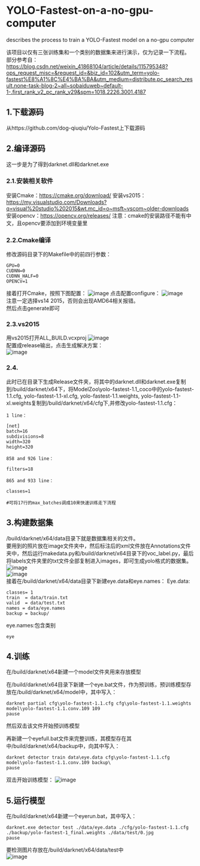 # YOLO-Fastest-on-a-no-gpu-computer
describes the process to train a YOLO-Fastest model on a no-gpu computer

该项目以仅有三张训练集和一个类别的数据集来进行演示，仅为记录一下流程。
部分参考自：
https://blog.csdn.net/weixin_41868104/article/details/115795348?ops_request_misc=&request_id=&biz_id=102&utm_term=yolo-fastest%E8%A1%8C%E4%BA%BA&utm_medium=distribute.pc_search_result.none-task-blog-2~all~sobaiduweb~default-1-.first_rank_v2_pc_rank_v29&spm=1018.2226.3001.4187

## 1.下载源码
  从https://github.com/dog-qiuqiu/Yolo-Fastest上下载源码

## 2.编译源码
  这一步是为了得到darknet.dll和darknet.exe
### 2.1.安装相关软件
安装Cmake：https://cmake.org/download/
安装vs2015：https://my.visualstudio.com/Downloads?q=visual%20studio%202015&wt.mc_id=o~msft~vscom~older-downloads
安装opencv：https://opencv.org/releases/
注意：cmake的安装路径不能有中文，且opencv要添加到环境变量里
### 2.2.Cmake编译
修改源码目录下的Makefile中的前四行参数：
```
GPU=0
CUDNN=0
CUDNN_HALF=0
OPENCV=1
```  
接着打开Cmake，按照下图配置：
![image](https://github.com/Charlie839242/YOLO-Fastest-on-a-no-gpu-windows-computer/tree/main/pictures/0.png)
点击配置configure：
![image](https://github.com/Charlie839242/YOLO-Fastest-on-a-no-gpu-windows-computer/tree/main/pictures/1.png)    
注意一定选择vs14 2015，否则会出现AMD64相关报错。  
然后点击generate即可
  
  
### 2.3.vs2015
用vs2015打开ALL_BUILD.vcxproj
![image](https://github.com/Charlie839242/YOLO-Fastest-on-a-no-gpu-windows-computer/tree/main/pictures/2.png)  
配置成release输出，点击生成解决方案：  
![image](https://github.com/Charlie839242/YOLO-Fastest-on-a-no-gpu-windows-computer/tree/main/pictures/3.png)  

### 2.4.
此时已在目录下生成Release文件夹，将其中的darknet.dll和darknet.exe复制到/build/darknet/x64下，将ModelZoo\yolo-fastest-1.1_coco中的yolo-fastest-1.1.cfg, yolo-fastest-1.1-xl.cfg, yolo-fastest-1.1.weights, yolo-fastest-1.1-xl.weights复制到/build/darknet/x64/cfg下,并修改yolo-fastest-1.1.cfg：  
```
1 line：  

[net]
batch=16
subdivisions=8
width=320
height=320  

858 and 926 line：  

filters=18  

865 and 933 line：  

classes=1  
  
#可将17行的max_batches调成10来快速训练走下流程

```
  
## 3.构建数据集
/build/darknet/x64/data目录下就是数据集相关的文件。  
要用到的照片放在image文件夹中，然后标注后的xml文件放在Annotations文件夹中，然后运行makedata.py和/build/darknet/x64目录下的voc_label.py，最后将labels文件夹里的txt文件全部复制进入images，即可生成yolo格式的数据集。
![image](https://github.com/Charlie839242/YOLO-Fastest-on-a-no-gpu-windows-computer/tree/main/pictures/4.png)   
![image](https://github.com/Charlie839242/YOLO-Fastest-on-a-no-gpu-windows-computer/tree/main/pictures/5.png)   
接着在/build/darknet/x64/data目录下新建eye.data和eye.names：
Eye.data:
```
classes= 1
train  = data/train.txt
valid  = data/test.txt
names = data/eye.names
backup = backup/
```
eye.names:包含类别
```
eye
```

## 4.训练
在/build/darknet/x64新建一个model文件夹用来存放模型  

在/build/darknet/x64目录下新建一个eye.bat文件，作为预训练，预训练模型存放在/build/darknet/x64/model中，其中写入：
```
darknet partial cfg\yolo-fastest-1.1.cfg cfg\yolo-fastest-1.1.weights model\yolo-fastest-1.1.conv.109 109
pause
```
然后双击该文件开始预训练模型  

再新建一个eyefull.bat文件来完整训练，其模型存在其中/build/darknet/x64/backup中，向其中写入：
```
darknet detector train data\eye.data cfg\yolo-fastest-1.1.cfg model\yolo-fastest-1.1.conv.109 backup\
pause
```
双击开始训练模型：
![image](https://github.com/Charlie839242/YOLO-Fastest-on-a-no-gpu-windows-computer/tree/main/pictures/6.png)

## 5.运行模型
在/build/darknet/x64新建一个eyerun.bat，其中写入：
```
darknet.exe detector test ./data/eye.data ./cfg/yolo-fastest-1.1.cfg ./backup/yolo-fastest-1_final.weights ./data/test/0.jpg
pause
```
要检测图片存放在/build/darknet/x64/data/test中  
![image](https://github.com/Charlie839242/YOLO-Fastest-on-a-no-gpu-windows-computer/tree/main/pictures/7.png)





































